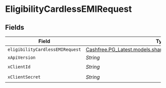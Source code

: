 # EligibilityCardlessEMIRequest


## Fields

| Field                                                                                                                  | Type                                                                                                                   | Required                                                                                                               | Description                                                                                                            |
| ---------------------------------------------------------------------------------------------------------------------- | ---------------------------------------------------------------------------------------------------------------------- | ---------------------------------------------------------------------------------------------------------------------- | ---------------------------------------------------------------------------------------------------------------------- |
| `eligibilityCardlessEMIRequest`                                                                                        | [Cashfree.PG_Latest.models.shared.EligibilityCardlessEMIRequest](../../models/shared/EligibilityCardlessEMIRequest.md) | :heavy_minus_sign:                                                                                                     | N/A                                                                                                                    |
| `xApiVersion`                                                                                                          | *String*                                                                                                               | :heavy_minus_sign:                                                                                                     | N/A                                                                                                                    |
| `xClientId`                                                                                                            | *String*                                                                                                               | :heavy_check_mark:                                                                                                     | N/A                                                                                                                    |
| `xClientSecret`                                                                                                        | *String*                                                                                                               | :heavy_check_mark:                                                                                                     | N/A                                                                                                                    |